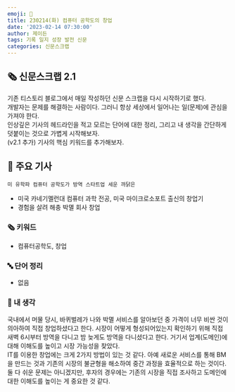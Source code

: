 ```yaml
---
emoji: 📰
title: 230214(화) 컴퓨터 공학도의 창업
date: '2023-02-14 07:30:00'
author: 제이든
tags: 기록 일지 성장 발전 신문
categories: 신문스크랩
---
```


## 🗞️ 신문스크랩 2.1

기존 티스토리 블로그에서 매일 작성하던 신문 스크랩을 다시 시작하기로 했다.<br/>
개발자는 문제를 해결하는 사람이다. 그러니 항상 세상에서 일어나는 일(문제)에 관심을 가져야 한다.<br/>
인상깊은 기사의 헤드라인을 적고 모르는 단어에 대한 정리, 그리고 내 생각을 간단하게 덧붙이는 것으로 가볍게 시작해보자.<br/>
(v2.1 추가) 기사의 핵심 키워드를 추가해보자.

## 🌻 주요 기사

`미 유학파 컴퓨터 공학도가 방역 스타트업 세운 까닭은`

- 미국 카네기멜런대 컴퓨터 과학 전공, 미국 마이크로소포트 출신의 창업기
- 경험을 살려 해충 박멸 회사 창업

### 🗞 키워드

- 컴퓨터공학도, 창업

### 🔤 단어 정리

- 없음

### 🤔 내 생각

국내에서 머물 당시, 바퀴벌레가 나와 박멸 서비스를 알아보던 중 가격이 너무 비싼 것이 의아하여 직접 창업하셨다고 한다. 시장이 어떻게 형성되어있는지 확인하기 위해
직접 새벽 6시부터 방역을 다니고 밤 늦게도 방역을 다니셨다고 한다. 거기서 업계(도메인)에 대해 이해도를 높이고 시장 가능성을 찾았다.<br/>
IT를 이용한 창업에는 크게 2가지 방법이 있는 것 같다. 아예 새로운 서비스를 통해 BM을 만드는 것과 기존의 시장의 불균형을 해소하여 중간 과정을 효율적으로 하는 것이다.
둘 다 쉬운 문제는 아니겠지만, 후자의 경우에는 기존의 시장을 직접 조사하고 도메인에 대한 이해도를 높이는 게 중요한 것 같다.<br/>

```toc

```

